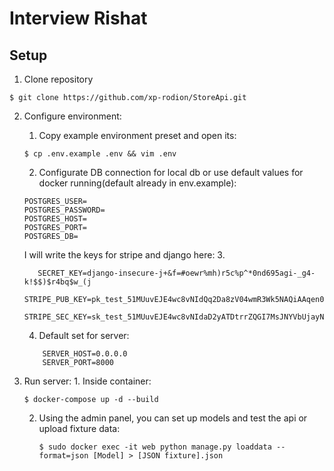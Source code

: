 # Interview Rishat

## Setup

1. Clone repository

```shell
$ git clone https://github.com/xp-rodion/StoreApi.git
```

2. Configure environment:
    1. Copy example environment preset and open its:
    ```console
    $ cp .env.example .env && vim .env
    ```
    2. Configurate DB connection for local db or use default values for docker running(default already in env.example):
   ```text
   POSTGRES_USER=
   POSTGRES_PASSWORD=
   POSTGRES_HOST=
   POSTGRES_PORT=
   POSTGRES_DB=
   ```
   
   I will write the keys for stripe and django here:
   3. 
   ```text
      SECRET_KEY=django-insecure-j+&f=#oewr%mh)r5c%p^*0nd695agi-_g4-k!$$)$r4bq$w_(j
      STRIPE_PUB_KEY=pk_test_51MUuvEJE4wc8vNIdQq2Da8zV04wmR3Wk5NAQiAAqen0oVbSr2vp7zlhHeeZg0Y9WmlWB5ZtvElNO2tCitjNjc36600NMHC2Soj
      STRIPE_SEC_KEY=sk_test_51MUuvEJE4wc8vNIdaD2yATDtrrZQGI7MsJNYVbUjayN6UeJOAGpdvKs8QMNAnleBclCwVe4lMZUehPJU7g9SLXYz00WnAn6JdS
   ```
   4. 
      Default set for server:
    ```text
        SERVER_HOST=0.0.0.0
        SERVER_PORT=8000
      ```
3. Run server:
   1. 
      Inside container:
      ```console
      $ docker-compose up -d --build
      ```
   2. Using the admin panel, you can set up models and test the api or upload fixture data:
      ```console
      $ sudo docker exec -it web python manage.py loaddata --format=json [Model] > [JSON fixture].json
      ```
   